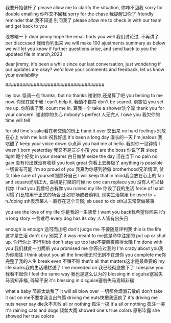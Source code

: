 我要开始装杯了
please allow me to clarify the situation,
你咋不回我
sorry for double emailing
你咋又不回我
sorry for the chase
我提醒过你了
friendly reminder that
我不知道 别问我了
please allow me to check in with our team and get back to you


浅寒暄一下
dear jimmy hope the email finds you well
我们讨论过, 不再讲了
per disccused
我给你列出来
we will make 100 ajustments summary as below
we will let you know if further questions arise, and send back to you the updated file in march,2023


dear jimmy,
	it's been a while since our last conversation, just wondering if our updates are okay? we'd love your comments and feedback. let us know your availability


###################################

lay low. 低调一点
thanks, but no thanks 谢谢你,还是算了吧
you belong to me now. 你现在属于我
I can't help it. 我情不自禁
don't be scared. 别害怕
you set me up. 你陷害了我.
count me in. 算我一个
take a shower洗个澡
thank you for your concern. 谢谢你的关心
nobody's perfect 人无完人
I owe you 我欠你的
time will tell 

for old time's sake看在老交情的份上
hand it over 交出来
no hard feelings 别放在心上
wish me luck 祝我好运
it's been a long day 漫长的一天
I'm jealous 我吃醋了
keep your voice down 小点声
you had me at hello. 我对你一见钟情
I wasn't born yesterday 我又不是三岁小孩
you are the boss 你说了算
sleep tight 睡个好觉
in your dreams 白日做梦
seize the day 活在当下
no pain no gain 没有付出就没有收获
you look great 你看上去棒极了
anything is possible一切皆有可能
I'm so proud of you 我真为你感到骄傲
brotherhood兄弟情深, 仗义
take care of yourself照顾好自己
I will keep that in mind我会放在心上的
fair and square光明正大, 语境是打赌的时候
no one can replace you 没有人可以替代你
I had you 我曾经占有你
you ruined my life 你毁了我的生活
force of habit 习惯了(比较用于正式的场合,比如职场或者谈判), 现实生活常用 be used to + n./doing sth表示某人一直存在这个习惯; sb used to do sth过去常常做某事

you are the love of my life 你是我的一生挚爱
I want you back我希望你回来
it's a long story 一言难尽
every dog has its day 人人皆有出头日

enough is enough 适可而止吧
don't judge me 不要随意评判我
this is the life 这才是生活
don't cry 别哭了
it was meant to me这是命中注定的
put up or shut up. 你行你上 不行别bb
don't stay up too late不要熬夜熬得太晚
I'm done with you 我们就此一刀两断
you promised me 你答应过我的
I'm crazy about you我为你痴狂 
I think about you all the time我无时无刻不在想你
you complete me你完整了我的人生
break even 不赚不赔
that's all that matters这才是最重要的
my life sucks我的生活糟糕透了
I've moveded on 我已经彻底放下了
I despise you 我看不起你
I feel the same way 我也是这么认为的
blessing in disguise塞翁失马焉知非福, 碎碎平安
	it's blessing in disguise塞翁失马焉知非福

what a baby 简直太幼稚了
it will all blow over 一切都会烟消云散的
don't take it out on me不要拿我当出气筒
driving me nuts快把我逼疯了
	it's driving me nuts
never say die永不言败
all or nothing 孤注一掷
	it'a all or nothing 孤注一掷
it's raining cats and dogs 倾盆大雨
showed one's true colors 原形毕露
	she showed her true colors





































